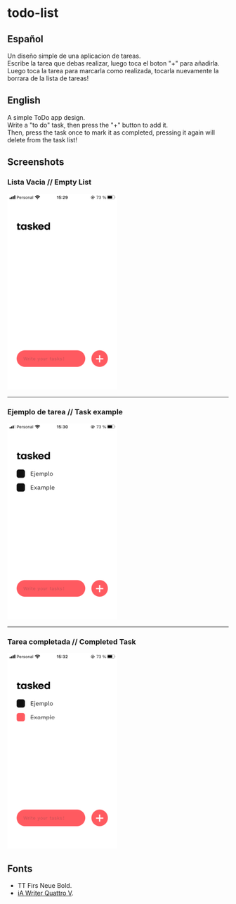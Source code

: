 # todo-list

## Español

Un diseño simple de una aplicacion de tareas.  
Escribe la tarea que debas realizar, luego toca el boton "+" para añadirla.  
Luego toca la tarea para marcarla como realizada, tocarla nuevamente la borrara de la lista de tareas!

## English

A simple ToDo app design.  
Write a "to do" task, then press the "+" button to add it.  
Then, press the task once to mark it as completed, pressing it again will delete from the task list!

## Screenshots

### Lista Vacia // Empty List

<kbd>
<img src="./screenshots/image0.png" width="250" >
</kbd>

---

### Ejemplo de tarea // Task example

<kbd>
<img src="./screenshots/image1.png" width="250" >
</kbd>
  
---

### Tarea completada // Completed Task

<kbd>
<img src="./screenshots/image2.png" width="250" >
</kbd>
  
## Fonts

- TT Firs Neue Bold.
- [iA Writer Quattro V](https://github.com/iaolo/iA-Fonts/tree/master/iA%20Writer%20Quattro).
